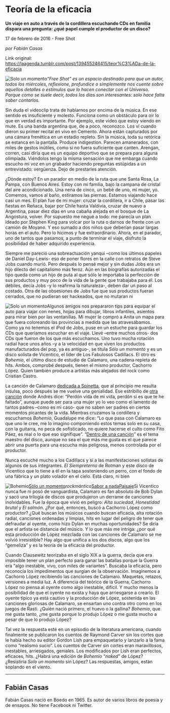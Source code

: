 # Teoría de la eficacia

**Un viaje en auto a través de la cordillera escuchando CDs en familia dispara una pregunta: ¿qué papel cumple el productor de un disco?**

17 de febrero de 2016 - Free Shot

_por Fabián Casas_

Link original: https://laagenda.tumblr.com/post/139455246415/teor%C3%ADa-de-la-eficacia

![Solo un momento](https://64.media.tumblr.com/d1f78215e271322b9dceb3167db23b92/tumblr_inline_pk0l5lsOPX1t6q87u_500.jpg)*“Free Shot” es un espacio destinado para que un autor, todos los miércoles, reflexione, profundice o simplemente nos cuente sobre aquellos detalles o estímulos que lo hacen conectar con el Universo. Porque como se suele decir, todos los días son interesantes: solo hace falta saber contarlos.*

Sin duda el videoclip trata de hablarnos por encima de la música. En ese sentido es insuficiente y molesto. Funciona como un obstáculo para oir lo que en verdad es importante. Por ejemplo, este video que estoy viendo en mute. Es una banda argentina que, de a poco, reconozco. Los ví cuando dieron su primer recital en vivo en Cemento. Ahora están capturados por una cámara frenética en un estadio repleto. Sin la música, toda su retórica se estanca en la pantalla. Produce indigestion. Parecen amanerados, con miles de gestos inútiles, como si no fuera suficiente que canten. Arengan, corren, casi diría que es un equipo deportivo que se prepara para alguna olimpíada. Viéndolos tengo la misma sensación que me embarga cuando escucho mi voz en un grabador haciendo preguntas estúpidas a un entrevistado: vergüenza. Dejo de prestarles atención.

¿Dónde estoy? En un parador en medio de la ruta que une Santa Rosa, La Pampa, con Buenos Aires. Estoy con mi familia, bajo la campana de cristal del aire acondicionado. Una nena de cinco, un bebé de uno, mi mujer, yo. Comemos, vamos al baño, estiramos las piernas. Estamos viajando hace casi un mes. El plan fue de mi mujer: cruzar la cordillera, ir a Chile, pasar las fiestas en Reñaca, bajar por Chile hasta Valdivia, cruzar de nuevo a Argentina, pasar diez días en una cabaña alejada en el bosque de La Angostura, volver. Por supuesto me negué a todo: me parecía un plan ideado por Stephen King para volcar por la ruta o darnos de frente con un camión de Moyano. Y eso sumado a dos niños que deberían pasar largas horas en el auto. Pero lo hicimos y fue extraordinario. Ahora, en el parador, uno de tantos que pasamos, a punto de terminar el viaje, disfruto la posibilidad de haber adquirido experiencia.

Siempre me pareció una sobreactuación yanqui –como los últimos papeles de Daniel Day-Lewis- eso de poner flores en la calle con retratos de Steve Jobs cuando murió. Pero después lo pensé mejor y sin dudas Jobs era un hijo dilecto del capitalismo más feroz. Aún en las biografías autorizadas el tipo queda como un hijo de puta al que sólo le importaba la perfección de sus productos y muy poco de la vida de la gente que trabajaba para él. Los débiles, decía Jobs -y lo reafirma la naturaleza-, deben dar un paso al costado. Otra de las obsesiones de Jobs fue que sus productos fueran cerrados, que no pudieran ser hackeados, que no mutaran ni 


![Solo un momento](https://64.media.tumblr.com/26440cc3f4ef9816957e6d985c093b40/tumblr_inline_pk0l5m5UcM1t6q87u_400.jpg)Algunos amigos nos prepararon tips para equipar el auto para viajar con nenes, hojas para dibujar, libros infantiles, asientos para mirar bien por las ventanillas. Mi mujer le compró a Anita un mapa para que fuera coloreando las provincias a medida que las atravesábamos. Como ya no tenemos el iPod de Jobs, puse en un estuche para guardar los CDs que queríamos escuchar en el viaje. Llevé –entre muchos otros- dos CDs que fueron de los que más escuchamos. Uno tuvo mucha rotación radial hace unos años –y a la velocidad en que viven los productos manufacturados del pop, ya es antiguo-, se titula *Sólo un momento* y es un disco solista de Vicentico, el líder de Los Fabulosos Cadillacs. El otro es *Bohemio*, el último disco de estudio de Calamaro, una cadena repleta de hits. Ambos, comprobé después, tienen el mismo productor, Cachorro López. Quien también produce a artistas más alejados del rock como Cristian Castro.

La canción de Calamaro [dedicada a Spinetta](https://youtu.be/5_CZfwNm2ms), que al principio me resulta insulsa, poco después se me vuelve una genialidad. Ese estribillo de [otra canción](https://youtu.be/SZQs0IM0bDA) donde Andrés dice: “Perdón vida de mi vida, perdón si es que te he faltado”, aunque puede ser para una mujer yo lo veo como el lamento de tantos padres –como es mi caso- que no saben ser padres en ciertos momentos picantes de la vida. Mientras cruzamos la cordillera y escuchamos *Bohemio*, Guadalupe me dice: “Lo que pasa con Calamaro es que uno le cree, me lo imagino componiendo estos temas solo en su casa, con la guitarra, no peca de sofisticado, no quiere hacerse el culto como Fito Páez, es real o lo que eso signifique”. “[Dentro de una canción](https://youtu.be/lp0SdMidwGE)” es el tema maestro del disco, aunque no sea el que más me gusta es el que parece abrir una puerta para una escucha más peligrosa, menos controlada por el productor.

Nunca escuché mucho a los Cadillacs y sí a las manifestaciones solistas de algunos de sus integrantes. *El Siempreterno* de Rotman y este disco de Vicentico que lo tiene a él en la tapa sosteniendo un perro, con el fondo de una fábrica y un plato volador en el cielo. Está claro, ni bien 

![Bohemio](https://64.media.tumblr.com/5eabd1c8d1c2b01a24c577de317031ee/tumblr_inline_pk0l5mHNcu1t6q87u_400.jpg)[Sólo un momento](https://youtu.be/3EVyraLWf_s)*rockmántico*[Sabor a nada](https://youtu.be/lgIbHB9hV20)[Paisaje](https://youtu.be/baYp-Sn_cgM)Si Vicentico nunca fue ni posó de vanguardista, Calamaro es fan absoluto de Bob Dylan y sacó una trilogía de discos que produjeron un derrame de canciones inolvidables. Fue la época que vivió en peligro: *Alta suciedad*, *Honestidad brutal* y *El salmón*. ¿Por qué, entonces, buscó a Cachorro López como productor? ¿Qué buscan los músicos cuando buscan eficacia, alta rotación radial, canciones ordenadas y limpias, hits en lugar del peligro de tener que defraudar al oyente, como hizo Dylan en muchas oportunidades? Se diría que el artista se distancia del músico. Y lo que más me intriga: ¿por qué esta producción de López mezclada con las canciones de Calamaro se me volvió irresistible? Hay algo que unifica a los dos discos, algo que los “gemeliza” y es la teoría de la eficacia del productor.

Cuando Clausewitz teorizaba en el siglo XIX a la guerra, decía que era imposible tener un plan perfecto para ganar las batallas porque la Guerra era “algo inestable, vivo, con miles de variantes”. Buscaba la eficacia, pero reconocía los impedimentos que surgían de la observación. Imaginemos a Cachorro López recibiendo las canciones de Calamaro. Maquetas, retazos, versiones a media luz. A diferencia del teórico de la Guerra, Cachorro López no piensa al oyente como algo inestable, difícil. Y mucho menos la posibilidad de que el oyente no exista y haya que arriesgarse a crearlo. El oyente típico ya está cautivo y la producción de López, sostenida en las canciones gloriosas de Calamaro, se ensartan uno contra otro como en los juegos de Rasti. ¿Quién nació primero, el huevo o la gallina? *Bohemio*, que me gusta tanto, ¿me gusta porque lo produjo López o me gusta mucho a pesar de que lo produjo López?

Tal vez la respuesta esté en un episodio de la literatura americana, cuando finalmente se publicaron los cuentos de Raymond Carver sin los cortes que le había hecho su editor Gordon Lish para empaquetarlo y lanzarlo a la fama como “realismo sucio”. Los cuentos de Carver sin cortes eran maravillosos, inestables, arriesgados, geniales. Los modificados por Lish eran perfectos, eficaces, hits. ¿Habrá una edición de *Bohemio* “*naked*” de López? ¿Resistiría *Solo un momento* sin López? Las respuestas, amigos, están soplando en el viento.

  




---

 Fabián Casas
-------------

 Fabián Casas nació en Boedo en 1965. Es autor de varios libros de poesía y de ensayos. No tiene Facebook ni Twitter. 

